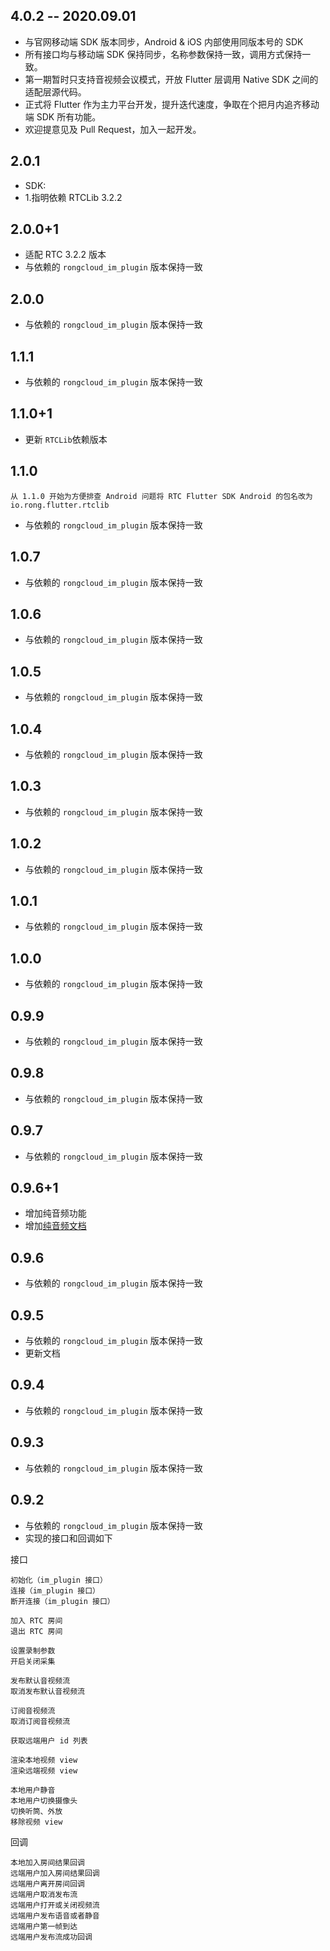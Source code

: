 ## 4.0.2 -- 2020.09.01
* 与官网移动端 SDK 版本同步，Android & iOS 内部使用同版本号的 SDK
* 所有接口均与移动端 SDK 保持同步，名称参数保持一致，调用方式保持一致。
* 第一期暂时只支持音视频会议模式，开放 Flutter 层调用 Native SDK 之间的适配层源代码。
* 正式将 Flutter 作为主力平台开发，提升迭代速度，争取在个把月内追齐移动端 SDK 所有功能。
* 欢迎提意见及 Pull Request，加入一起开发。

## 2.0.1
* SDK:
* 1.指明依赖 RTCLib 3.2.2

## 2.0.0+1

* 适配 RTC 3.2.2 版本
* 与依赖的 `rongcloud_im_plugin` 版本保持一致

## 2.0.0

* 与依赖的 `rongcloud_im_plugin` 版本保持一致

## 1.1.1

* 与依赖的 `rongcloud_im_plugin` 版本保持一致

## 1.1.0+1

* 更新 `RTCLib`依赖版本

## 1.1.0
`从 1.1.0 开始为方便排查 Android 问题将 RTC Flutter SDK Android 的包名改为 io.rong.flutter.rtclib`
* 与依赖的 `rongcloud_im_plugin` 版本保持一致

## 1.0.7

* 与依赖的 `rongcloud_im_plugin` 版本保持一致

## 1.0.6

* 与依赖的 `rongcloud_im_plugin` 版本保持一致

## 1.0.5

* 与依赖的 `rongcloud_im_plugin` 版本保持一致
## 1.0.4

* 与依赖的 `rongcloud_im_plugin` 版本保持一致
 
## 1.0.3

* 与依赖的 `rongcloud_im_plugin` 版本保持一致

## 1.0.2

* 与依赖的 `rongcloud_im_plugin` 版本保持一致

## 1.0.1

* 与依赖的 `rongcloud_im_plugin` 版本保持一致

## 1.0.0

* 与依赖的 `rongcloud_im_plugin` 版本保持一致

## 0.9.9

* 与依赖的 `rongcloud_im_plugin` 版本保持一致

## 0.9.8

* 与依赖的 `rongcloud_im_plugin` 版本保持一致

## 0.9.7

* 与依赖的 `rongcloud_im_plugin` 版本保持一致


## 0.9.6+1

* 增加纯音频功能
* 增加[纯音频文档](https://github.com/rongcloud/rongcloud-rtc-flutter-sdk/blob/master/doc/AUDIO_ONLY.md)

## 0.9.6

* 与依赖的 `rongcloud_im_plugin` 版本保持一致

## 0.9.5

* 与依赖的 `rongcloud_im_plugin` 版本保持一致
* 更新文档

## 0.9.4

* 与依赖的 `rongcloud_im_plugin` 版本保持一致

## 0.9.3

* 与依赖的 `rongcloud_im_plugin` 版本保持一致

## 0.9.2

* 与依赖的 `rongcloud_im_plugin` 版本保持一致
* 实现的接口和回调如下

接口

```
初始化（im_plugin 接口）
连接（im_plugin 接口）
断开连接（im_plugin 接口）

加入 RTC 房间
退出 RTC 房间

设置录制参数
开启关闭采集

发布默认音视频流
取消发布默认音视频流

订阅音视频流
取消订阅音视频流

获取远端用户 id 列表

渲染本地视频 view
渲染远端视频 view

本地用户静音
本地用户切换摄像头
切换听筒、外放
移除视频 view
```

回调

```
本地加入房间结果回调
远端用户加入房间结果回调
远端用户离开房间回调
远端用户取消发布流
远端用户打开或关闭视频流
远端用户发布语音或者静音
远端用户第一帧到达
远端用户发布流成功回调
```